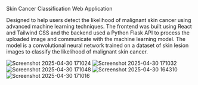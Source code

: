 
Skin Cancer Classification Web Application

Designed to help users detect the likelihood of malignant skin cancer using advanced machine learning techniques. The frontend was built using React and Tailwind CSS and the backend used a Python Flask API to process the uploaded image and communicate with the machine learning model. The model is a 
convolutional neural network trained on a dataset of skin lesion images to classify the likelihood of malignant skin cancer.

![Screenshot 2025-04-30 171024](https://github.com/user-attachments/assets/4a908640-008e-4b44-a073-4faf4681c472)
![Screenshot 2025-04-30 171032](https://github.com/user-attachments/assets/0c48f841-634d-46ec-9007-c2b3a5653144)
![Screenshot 2025-04-30 171048](https://github.com/user-attachments/assets/8a6d7296-ae63-4ad8-8d5c-a2a8f4919173)
![Screenshot 2025-04-30 164310](https://github.com/user-attachments/assets/ba0595ed-36cd-4407-a111-04a7f29af4e1)
![Screenshot 2025-04-30 171016](https://github.com/user-attachments/assets/68137db1-8c23-4c5f-9813-5a0e86261bcf)
